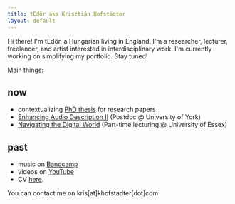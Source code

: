 ```yaml
---
title: tEdör aka Krisztián Hofstädter
layout: default
---
```


Hi there! I'm tEdör, a Hungarian living in England. I'm a researcher, lecturer, freelancer, and artist interested in interdisciplinary work. I'm currently working on simplifying my portfolio. Stay tuned!

Main things: 

## now
- contextualizing [PhD thesis](https://www.researchgate.net/publication/368365376_Developing_Brain-Computer_Music_Interfaces_for_Meditation) for research papers
- [Enhancing Audio Description II](https://enhancingaudiodescription.com/) (Postdoc @ University of York)
- [Navigating the Digital World](https://github.com/khofstadter/CS220AU) (Part-time lecturing @ University of Essex)


## past
- music on [Bandcamp](https://tedor.bandcamp.com/)
- videos on [YouTube](https://www.youtube.com/@krishofstadter/videos)
- CV [here](assets/doc/Hofstadter-cv-2023.pdf). 

You can contact me on kris[at]khofstadter[dot]com